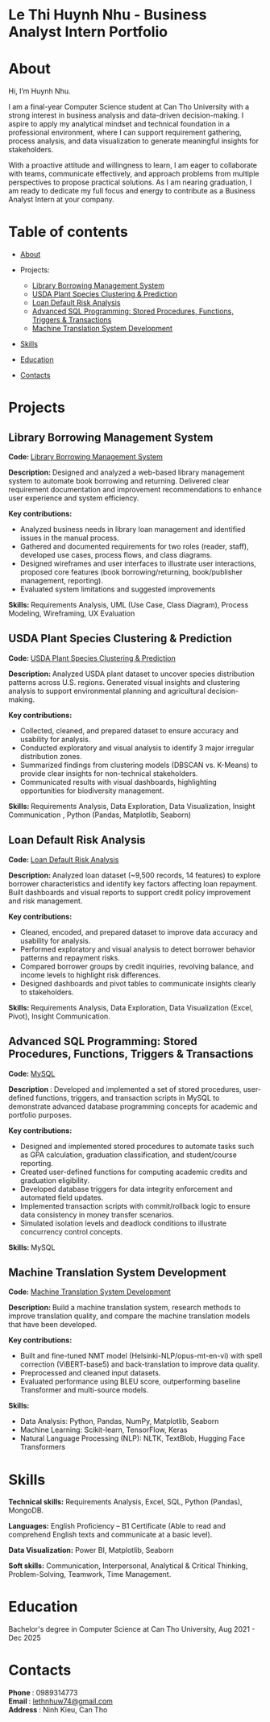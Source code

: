 # Le Thi Huynh Nhu - Business Analyst Intern Portfolio
# About
Hi, I’m Huynh Nhu.

I am a final-year Computer Science student at Can Tho University with a strong interest in business analysis and data-driven decision-making. I aspire to apply my analytical mindset and technical foundation in a professional environment, where I can support requirement gathering, process analysis, and data visualization to generate meaningful insights for stakeholders.

With a proactive attitude and willingness to learn, I am eager to collaborate with teams, communicate effectively, and approach problems from multiple perspectives to propose practical solutions. As I am nearing graduation, I am ready to dedicate my full focus and energy to contribute as a Business Analyst Intern at your company.

# Table of contents
  - [About](https://github.com/lthnhuw/PortfolioBAIntern/blob/main/README.md)  

  - Projects:
    - [Library Borrowing Management System](https://github.com/lthnhuw/PortfolioBAIntern/blob/main/README.md/#Library-Borrowing-Management-System)
    - [USDA Plant Species Clustering & Prediction](https://github.com/lthnhuw/PortfolioBAIntern/blob/main/README.md/#USDA-Plant-Species-Clustering-Prediction)
    - [Loan Default Risk Analysis](https://github.com/lthnhuw/Projects/blob/main/student.sql)
    - [Advanced SQL Programming: Stored Procedures, Functions, Triggers & Transactions](https://github.com/lthnhuw/Projects/blob/main/project.sql)
    - [Machine Translation System Development](https://github.com/lthnhuw/Projects/blob/main/NLP.ipynb)
    

  - [Skills](https://github.com/lthnhuw/PortfolioBAIntern/blob/main/README.md/#skills )  

  - [Education](https://github.com/lthnhuw/PortfolioBAIntern/blob/main/README.md/#education )  

  - [Contacts](https://github.com/lthnhuw/PortfolioBAIntern/blob/main/README.md/#contact )
# Projects  
## <B> Library Borrowing Management System </B>
<B> Code: </B> [Library Borrowing Management System](https://github.com/lthnhuw/Library-Borrowing-Management-System)  

<B>Description: </B> Designed and analyzed a web-based library management system to automate book borrowing and returning. Delivered clear requirement documentation and improvement recommendations to enhance user experience and system efficiency.  

<B> Key contributions: </B>  
- Analyzed business needs in library loan management and identified issues in the manual process.
- Gathered and documented requirements for two roles (reader, staff), developed use cases, process flows, and class diagrams.
- Designed wireframes and user interfaces to illustrate user interactions, proposed core features (book borrowing/returning, book/publisher management, reporting).
- Evaluated system limitations and suggested improvements


<B> Skills: </B> Requirements Analysis, UML (Use Case, Class Diagram), Process Modeling, Wireframing, UX Evaluation 

## <B> USDA Plant Species Clustering & Prediction</B>  
<B> Code: </B>  [USDA Plant Species Clustering & Prediction](https://github.com/lthnhuw/USDA-Plant-Species-Clustering-Prediction)  

<B> Description: </B> Analyzed USDA plant dataset to uncover species distribution patterns across U.S. regions. Generated visual insights and clustering analysis to support environmental planning and agricultural decision-making. 

<B> Key contributions: </B>  
- Collected, cleaned, and prepared dataset to ensure accuracy and usability for analysis.
- Conducted exploratory and visual analysis to identify 3 major irregular distribution zones.
- Summarized findings from clustering models (DBSCAN vs. K-Means) to provide clear insights for non-technical stakeholders.
- Communicated results with visual dashboards, highlighting opportunities for biodiversity management.

<B> Skills: </B> Requirements Analysis, Data Exploration, Data Visualization, Insight Communication , Python (Pandas, Matplotlib, Seaborn)  
## <B> Loan Default Risk Analysis </B>  
<B> Code: </B> [Loan Default Risk Analysis](https://github.com/lthnhuw/Projects/blob/main/student.sql) 

<B> Description: </B> Analyzed loan dataset (~9,500 records, 14 features) to explore borrower characteristics and identify key factors affecting loan repayment. Built dashboards and visual reports to support credit policy improvement and risk management.  

<B> Key contributions: </B>  
- Cleaned, encoded, and prepared dataset to improve data accuracy and usability for analysis.
- Performed exploratory and visual analysis to detect borrower behavior patterns and repayment risks.
- Compared borrower groups by credit inquiries, revolving balance, and income levels to highlight risk differences.
- Designed dashboards and pivot tables to communicate insights clearly to stakeholders.

<B> Skills: </B> Requirements Analysis, Data Exploration, Data Visualization (Excel, Pivot), Insight Communication.
## <B>Advanced SQL Programming: Stored Procedures, Functions, Triggers & Transactions</B>  
<B> Code: </B>  [MySQL](https://github.com/lthnhuw/Projects/blob/main/project.sql)

<B> Description </B>:  Developed and implemented a set of stored procedures, user-defined functions, triggers, and transaction scripts in MySQL to demonstrate advanced database programming concepts for academic and portfolio purposes.  

<B> Key contributions: </B>  
- Designed and implemented stored procedures to automate tasks such as GPA calculation, graduation classification, and student/course reporting.
- Created user-defined functions for computing academic credits and graduation eligibility.
- Developed database triggers for data integrity enforcement and automated field updates.
- Implemented transaction scripts with commit/rollback logic to ensure data consistency in money transfer scenarios.
- Simulated isolation levels and deadlock conditions to illustrate concurrency control concepts.

<B> Skills: </B> MySQL
## <B> Machine Translation System Development </B>  
<B> Code: </B> [Machine Translation System Development](https://github.com/lthnhuw/Projects/blob/main/NLP.ipynb)  

<B>Description: </B> Build a machine translation system, research methods to improve translation quality, and compare the machine translation models that have been developed.

<B> Key contributions: </B>  
- Built and fine-tuned NMT model (Helsinki-NLP/opus-mt-en-vi) with spell correction (ViBERT-base5) and back-translation to improve data quality.
- Preprocessed and cleaned input datasets.
- Evaluated performance using BLEU score, outperforming baseline Transformer and multi-source models.

<B> Skills: </B>  
- Data Analysis: Python, Pandas, NumPy, Matplotlib, Seaborn
- Machine Learning: Scikit-learn, TensorFlow, Keras
- Natural Language Processing (NLP): NLTK, TextBlob, Hugging Face Transformers
# Skills
<B>Technical skills:</B> Requirements Analysis, Excel, SQL, Python (Pandas), MongoDB.

<B>Languages:</B> English Proficiency – B1 Certificate (Able to read and comprehend English texts and communicate at a basic level).  


<B>Data Visualization:</B> Power BI, Matplotlib, Seaborn

<B>Soft skills:</B> Communication, Interpersonal, Analytical & Critical Thinking, Problem-Solving, Teamwork, Time Management.
# Education  
Bachelor's degree in Computer Science at Can Tho University, Aug 2021 - Dec 2025  
# Contacts  
<B> Phone </B>: 0989314773  
<B> Email </B>: lethnhuw74@gmail.com  
<B> Address </B>: Ninh Kieu, Can Tho


